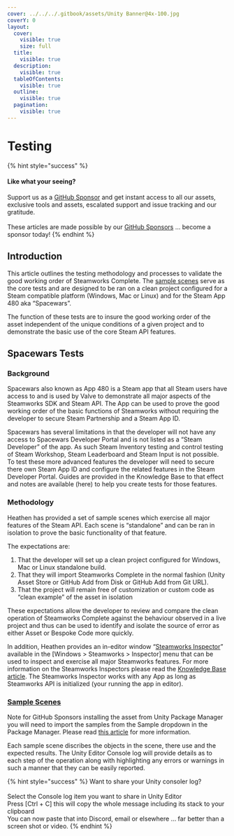```yaml
---
cover: ../../../.gitbook/assets/Unity Banner@4x-100.jpg
coverY: 0
layout:
  cover:
    visible: true
    size: full
  title:
    visible: true
  description:
    visible: true
  tableOfContents:
    visible: true
  outline:
    visible: true
  pagination:
    visible: true
---
```


# Testing

{% hint style="success" %}
#### Like what your seeing?

Support us as a [GitHub Sponsor](../../../become-a-sponsor/) and get instant access to all our assets, exclusive tools and assets, escalated support and issue tracking and our gratitude.\
\
These articles are made possible by our [GitHub Sponsors](../../../become-a-sponsor/) ... become a sponsor today!
{% endhint %}

## Introduction

This article outlines the testing methodology and processes to validate the good working order of Steamworks Complete. The [sample scenes](../sample-scenes/) serve as the core tests and are designed to be ran on a clean project configured for a Steam compatible platform (Windows, Mac or Linux) and for the Steam App 480 aka “Spacewars”.

The function of these tests are to insure the good working order of the asset independent of the unique conditions of a given project and to demonstrate the basic use of the core Steam API features.&#x20;

## Spacewars Tests

### Background

Spacewars also known as App 480 is a Steam app that all Steam users have access to and is used by Valve to demonstrate all major aspects of the Steamworks SDK and Steam API. The App can be used to prove the good working order of the basic functions of Steamworks without requiring the developer to secure Steam Partnership and a Steam App ID.

Spacewars has several limitations in that the developer will not have any access to Spacewars Developer Portal and is not listed as a “Steam Developer” of the app. As such Steam Inventory testing and control testing of Steam Workshop, Steam Leaderboard and Steam Input is not possible. To test these more advanced features the developer will need to secure there own Steam App ID and configure the related features in the Steam Developer Portal. Guides are provided in the Knowledge Base to that effect and notes are available (here) to help you create tests for those features.

### Methodology

Heathen has provided a set of sample scenes which exercise all major features of the Steam API. Each scene is “standalone” and can be ran in isolation to prove the basic functionality of that feature.

The expectations are:

1. That the developer will set up a clean project configured for Windows, Mac or Linux standalone build.
2. That they will import Steamworks Complete in the normal fashion (Unity Asset Store or GitHub Add from Disk or GitHub Add from Git URL).
3. That the project will remain free of customization or custom code as “clean example” of the asset in isolation

These expectations allow the developer to review and compare the clean operation of Steamworks Complete against the behaviour observed in a live project and thus can be used to identify and isolate the source of error as either Asset or Bespoke Code more quickly.

In addition, Heathen provides an in-editor window “[Steamworks Inspector](./)” available in the \[Windows > Steamworks > Inspector] menu that can be used to inspect and exercise all major Steamworks features. For more information on the Steamworks Inspectors please read the [Knowledge Base article](./). The Steamworks Inspector works with any App as long as Steamworks API is initialized (your running the app in editor).

### [Sample Scenes](../sample-scenes/)

Note for GitHub Sponsors installing the asset from Unity Package Manager you will need to import the samples from the Sample dropdown in the Package Manager. Please read [this article](../sample-scenes/) for more information.

Each sample scene discribes the objects in the scene, there use and the expected results. The Unity Editor Console log will provide details as to each step of the operation along with highlighting any errors or warnings in such a manner that they can be easily reported.

{% hint style="success" %}
Want to share your Unity consoler log?\
\
Select the Console log item you want to share in Unity Editor\
Press \[Ctrl + C] this will copy the whole message including its stack to your clipboard\
You can now paste that into Discord, email or elsewhere ... far better than a screen shot or video.
{% endhint %}

